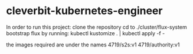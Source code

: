 # cleverbit-kubernetes-engineer


In order to run this project:
clone the repository
cd to ./cluster/flux-system
bootstrap flux by running: kubectl kustomize . | kubectl apply -f -

the images required are under the names
    4719/s2s:v1
    4719/authority:v1
